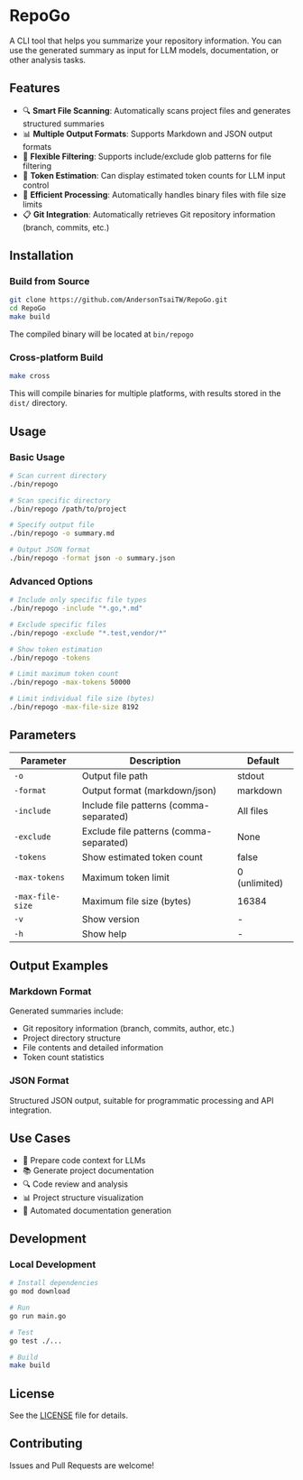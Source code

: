# RepoGo

A CLI tool that helps you summarize your repository information. You can use the generated summary as input for LLM models, documentation, or other analysis tasks.

## Features

- 🔍 **Smart File Scanning**: Automatically scans project files and generates structured summaries
- 📊 **Multiple Output Formats**: Supports Markdown and JSON output formats
- 🎯 **Flexible Filtering**: Supports include/exclude glob patterns for file filtering
- 📏 **Token Estimation**: Can display estimated token counts for LLM input control
- 🚀 **Efficient Processing**: Automatically handles binary files with file size limits
- 📋 **Git Integration**: Automatically retrieves Git repository information (branch, commits, etc.)

## Installation

### Build from Source

```bash
git clone https://github.com/AndersonTsaiTW/RepoGo.git
cd RepoGo
make build
```

The compiled binary will be located at `bin/repogo`

### Cross-platform Build

```bash
make cross
```

This will compile binaries for multiple platforms, with results stored in the `dist/` directory.

## Usage

### Basic Usage

```bash
# Scan current directory
./bin/repogo

# Scan specific directory
./bin/repogo /path/to/project

# Specify output file
./bin/repogo -o summary.md

# Output JSON format
./bin/repogo -format json -o summary.json
```

### Advanced Options

```bash
# Include only specific file types
./bin/repogo -include "*.go,*.md"

# Exclude specific files
./bin/repogo -exclude "*.test,vendor/*"

# Show token estimation
./bin/repogo -tokens

# Limit maximum token count
./bin/repogo -max-tokens 50000

# Limit individual file size (bytes)
./bin/repogo -max-file-size 8192
```

## Parameters

| Parameter | Description | Default |
|-----------|-------------|---------|
| `-o` | Output file path | stdout |
| `-format` | Output format (markdown/json) | markdown |
| `-include` | Include file patterns (comma-separated) | All files |
| `-exclude` | Exclude file patterns (comma-separated) | None |
| `-tokens` | Show estimated token count | false |
| `-max-tokens` | Maximum token limit | 0 (unlimited) |
| `-max-file-size` | Maximum file size (bytes) | 16384 |
| `-v` | Show version | - |
| `-h` | Show help | - |

## Output Examples

### Markdown Format

Generated summaries include:

- Git repository information (branch, commits, author, etc.)
- Project directory structure
- File contents and detailed information
- Token count statistics

### JSON Format

Structured JSON output, suitable for programmatic processing and API integration.

## Use Cases

- 📝 Prepare code context for LLMs
- 📚 Generate project documentation
- 🔍 Code review and analysis
- 📊 Project structure visualization
- 🤖 Automated documentation generation

## Development

### Local Development

```bash
# Install dependencies
go mod download

# Run
go run main.go

# Test
go test ./...

# Build
make build
```

## License

See the [LICENSE](LICENSE) file for details.

## Contributing

Issues and Pull Requests are welcome!
